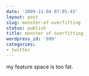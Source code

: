 ```yaml
---
date: '2009-11-04 07:05:43'
layout: post
slug: monster-of-overfitting
status: publish
title: monster of overfitting
wordpress_id: '690'
categories:
- twitter
---
```


my feature space is too fat.
